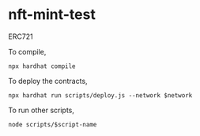 # nft-mint-test
ERC721

To compile,

`npx hardhat compile`

To deploy the contracts,

`npx hardhat run scripts/deploy.js --network $network`

To run other scripts,

`node scripts/$script-name`
